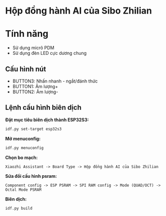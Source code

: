 # Hộp đồng hành AI của Sibo Zhilian

# Tính năng
* Sử dụng micrô PDM
* Sử dụng đèn LED cực dương chung

## Cấu hình nút
* BUTTON3: Nhấn nhanh - ngắt/đánh thức
* BUTTON1: Âm lượng+
* BUTTON2: Âm lượng-

## Lệnh cấu hình biên dịch

**Đặt mục tiêu biên dịch thành ESP32S3:**

```bash
idf.py set-target esp32s3
```

**Mở menuconfig:**

```bash
idf.py menuconfig
```

**Chọn bo mạch:**

```
Xiaozhi Assistant -> Board Type -> Hộp đồng hành AI của Sibo Zhilian
```

**Sửa đổi cấu hình psram:**

```
Component config -> ESP PSRAM -> SPI RAM config -> Mode (QUAD/OCT) -> Octal Mode PSRAM
```

**Biên dịch:**

```bash
idf.py build
```